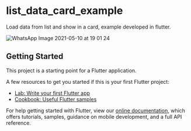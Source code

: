 # list_data_card_example

Load data from list and show in a card, example developed in flutter.

![WhatsApp Image 2021-05-10 at 19 01 24](https://user-images.githubusercontent.com/11716526/117663272-4daeb880-b1c2-11eb-8c85-833ea3db2513.jpeg)

## Getting Started

This project is a starting point for a Flutter application.

A few resources to get you started if this is your first Flutter project:

- [Lab: Write your first Flutter app](https://flutter.dev/docs/get-started/codelab)
- [Cookbook: Useful Flutter samples](https://flutter.dev/docs/cookbook)

For help getting started with Flutter, view our
[online documentation](https://flutter.dev/docs), which offers tutorials,
samples, guidance on mobile development, and a full API reference.
